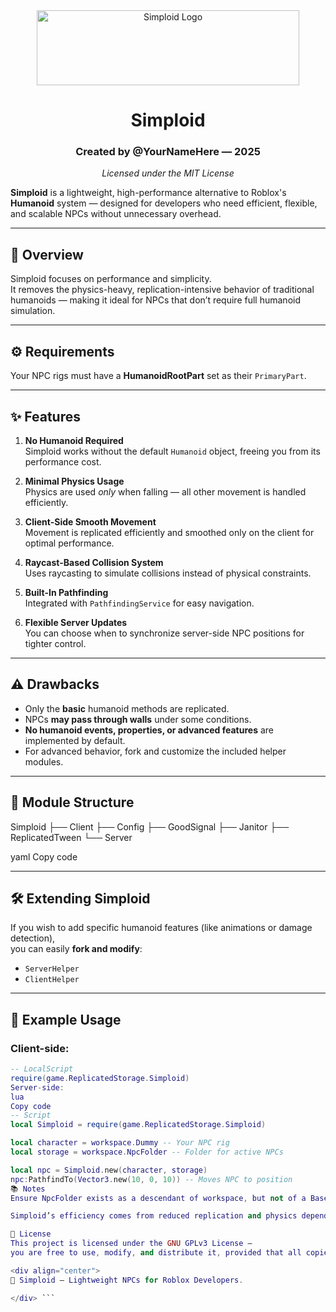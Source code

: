<div align="center">

<img width="420" height="120" alt="Simploid Logo" src="https://github.com/user-attachments/assets/YOUR_IMAGE_ID_HERE" />

# Simploid

### Created by @YourNameHere — 2025  
*Licensed under the MIT License*

</div>

**Simploid** is a lightweight, high-performance alternative to Roblox's **Humanoid** system — designed for developers who need efficient, flexible, and scalable NPCs without unnecessary overhead.

---

## 🚀 Overview

Simploid focuses on performance and simplicity.  
It removes the physics-heavy, replication-intensive behavior of traditional humanoids — making it ideal for NPCs that don’t require full humanoid simulation.

---

## ⚙️ Requirements

Your NPC rigs must have a **HumanoidRootPart** set as their `PrimaryPart`.

---

## ✨ Features

1. **No Humanoid Required**  
   Simploid works without the default `Humanoid` object, freeing you from its performance cost.

2. **Minimal Physics Usage**  
   Physics are used *only* when falling — all other movement is handled efficiently.

3. **Client-Side Smooth Movement**  
   Movement is replicated efficiently and smoothed only on the client for optimal performance.

4. **Raycast-Based Collision System**  
   Uses raycasting to simulate collisions instead of physical constraints.

5. **Built-In Pathfinding**  
   Integrated with `PathfindingService` for easy navigation.

6. **Flexible Server Updates**  
   You can choose when to synchronize server-side NPC positions for tighter control.

---

## ⚠️ Drawbacks

- Only the **basic** humanoid methods are replicated.  
- NPCs **may pass through walls** under some conditions.  
- **No humanoid events, properties, or advanced features** are implemented by default.  
- For advanced behavior, fork and customize the included helper modules.

---

## 🧩 Module Structure

Simploid
├── Client
├── Config
├── GoodSignal
├── Janitor
├── ReplicatedTween
└── Server

yaml
Copy code

---

## 🛠️ Extending Simploid

If you wish to add specific humanoid features (like animations or damage detection),  
you can easily **fork and modify**:
- `ServerHelper`
- `ClientHelper`

---

## 🧠 Example Usage

### Client-side:
```lua
-- LocalScript
require(game.ReplicatedStorage.Simploid)
Server-side:
lua
Copy code
-- Script
local Simploid = require(game.ReplicatedStorage.Simploid)

local character = workspace.Dummy -- Your NPC rig
local storage = workspace.NpcFolder -- Folder for active NPCs

local npc = Simploid.new(character, storage)
npc:PathfindTo(Vector3.new(10, 0, 10)) -- Moves NPC to position
📚 Notes
Ensure NpcFolder exists as a descendant of workspace, but not of a BasePart.

Simploid’s efficiency comes from reduced replication and physics dependence.

🧾 License
This project is licensed under the GNU GPLv3 License —
you are free to use, modify, and distribute it, provided that all copies remain open-source under the same license.

<div align="center">
🧩 Simploid — Lightweight NPCs for Roblox Developers.

</div> ```
